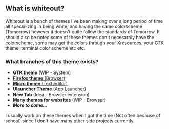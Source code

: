 ## What is whiteout?
Whiteout is a bunch of themes I've been making over a long period of time all specializing in being white, and having the same colorscheme (Tomorrow) however it doesn't quite follow the standards of Tomorrow. It should also be noted some of these themes don't necesarrily have the colorscheme, some may get the colors through your Xresources, your GTK theme, terminal color scheme etc etc.

### What branches of this theme exists?
 - **GTK theme** (WIP - System)
 - [**Firefox theme** (Browser)](https://github.com/0neGuyDev/firefox-whiteout)
 - [**Micro theme** (Text editor)](https://github.com/0neGuyDev/micro-whiteout)
 - [**Ulauncher Theme** (App Launcher)](https://github.com/0neGuyDev/ulauncher-whiteout)
 - **New Tab** (Idea - Browser extension)
 - **Many themes for websites** (WIP - Browser)
 - _**More to come...**_

I usually work on these themes when I got the time (Not often because of school) since I don't have many other side projects currently.
